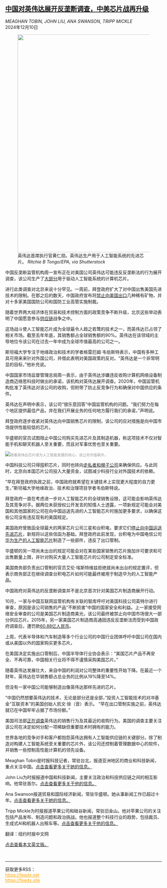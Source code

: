 <!--1733805422000-->
[中国对英伟达展开反垄断调查，中美芯片战再升级](https://cn.nytimes.com/business/20241210/china-nvidia-investigation-antitrust-ai/)
------

<address>MEAGHAN TOBIN, JOHN LIU, ANA SWANSON, TRIPP MICKLE</address><time pudate="2024-12-10 12:05:30" datetime="2024-12-10 12:05:30">2024年12月10日</time><figure><img src="https://images.weserv.nl/?url=static01.nyt.com/images/2024/12/09/multimedia/09china-nvidia-lpcw/09china-nvidia-lpcw-master1050.jpg" width="1050" height="700"><figcaption>英伟达首席执行官黄仁勋。英伟达生产用于人工智能系统的先进芯片。 <cite>Ritchie B Tongo/EPA, via Shutterstock</cite></figcaption></figure><section><p>中国反垄断监管机构周一宣布正在对美国公司英伟达可能违反反垄断法的行为展开调查，该公司生产了<a href="https://www.nytimes.com/2024/08/28/technology/nvidia-earnings-ai-stocks.html">大部分</a>用于驱动人工智能系统的计算机芯片。</p><p>进行此类调查对北京来说十分罕见。一周前，拜登政府扩大了对中国出售美国先进技术的限制。在那之后的数天，中国政府宣布将<a href="https://cn.nytimes.com/china/20241204/china-minerals-semiconductors/">禁止向美国出口</a>几种稀有矿物，并对十多家美国国防公司和国防工业高管实施制裁。</p><p>随着世界两大经济体在贸易和技术控制方面的政策竞争不断升级，北京这些举动表明了中国愿意参与<a href="https://cn.nytimes.com/business/20241128/china-retaliation-skydio/">供应链</a>战争之中。</p><p>这场战斗使人工智能芯片成为全球最令人趋之若鹜的技术之一，而英伟达已占领了相关市场。截至去年年底，其销售额占全球销售额的90%。英伟达在该领域的主导地位令该公司在过去一年中成为全球市值最高的公司之一。</p><p>斯坦福大学专注于地缘政治和技术的学者格雷厄姆·韦伯斯特表示，中国有多种工具可用来来针对外国公司，并借此表明对美国政策的反对。“英伟达是一个非常明显的目标，”他补充说。</p><p>中国国家市场监督管理总局周一表示，由于英伟达涉嫌违反收购计算机网络设备制造商迈络思科技时做出的承诺，该机构对英伟达展开调查。2020年，中国监管机构批准了英伟达对该公司的收购，但附带了防止反竞争行为和确保对中国供应的条件。</p><p>英伟达在声明中表示，该公司“很乐意回答”中国监管机构的问题。“我们努力在每个地区提供最佳产品，并在我们开展业务的任何地方履行我们的承诺，”声明说。</p><p>拜登政府逐步收紧对英伟达向中国销售芯片的限制，该公司的应对措施是向中国市场提供性能较低的芯片。</p><p>华盛顿的官员试图阻止中国公司购买先进芯片及其制造机器，称这项技术不仅对智能手机和聊天机器人至关重要，而且对军事优势也至关重要。</p><p><img src="https://images.weserv.nl/?url=static01.nyt.com/images/2024/11/26/multimedia/00nvidia-tax-03-lfpc/00nvidia-tax-03-lfpc-master1050.jpg"><small style="color: #999;">随着英伟达芯片成为人工智能发展的核心，该公司市值飙升。</small></p><p>中国科技公司只得囤积芯片，同时也转向<a href="https://cn.nytimes.com/technology/20240805/china-ai-microchips/">走私者和幌子公司</a>来确保供应。与此同时，北京向本国芯片公司投入大量资金，试图减少科技行业对外国技术的依赖。</p><p>“早在拜登政府执政之前，中国政府就希望在关键技术上实现更大程度的自力更生，”斯坦福大学地缘政治、技术和治理项目学者韦伯斯特说。</p><p>拜登政府一直在考虑进一步对人工智能芯片的全球销售设限，这可能会影响英伟达及其竞争对手。据两位未获授权公开发言的知情人士透露，一项新规定可能会对美国和其他国家的公司在向中国运送先进的人工智能芯片时施加更多要求，以确保这些公司没有违反现有的美国规定。</p><p>美国政府曾致函全球最大的两家芯片公司三星和台积电，要求它们<a href="https://cn.nytimes.com/business/20241111/tsmc-ai-chips-china/">停止向中国运送先进芯片</a>，新规将以这些信函为基础。拜登政府此前发现，台积电为中国电信公司<a href="https://cn.nytimes.com/business/20241030/tsmc-huawei-computer-chips/">华为生产的人工智能芯片</a>制造了一些部件，违反了出口管制。</p><p>华盛顿的另一项尚未出台的规定可能会对在某些国家销售的芯片施加许可要求和可出售数量上限，并针对购买大量人工智能芯片的公司制定安全标准。</p><p>美国商务部负责出口管制的官员艾伦·埃斯特维兹拒绝就尚未出台的规定置评，但表示商务部正在继续调查台积电芯片如何可能最终被用于制造华为的人工智能产品。</p><p>中国政府对英伟达的反垄断调查并不是北京首次针对美国芯片制造商展开行动。</p><p>10月，一家与中国互联网监管机构有关联的智库呼吁对美国科技公司英特尔进行审查，原因是该公司销售的产品“不断损害”中国的国家安全和利益。上一家接受网络安全审查的公司是美国芯片制造商美光，该公司最终被禁止向中国市场很大一部分供应芯片。2015年，另一家美国芯片制造商高通因违反反垄断法而受到中国政府调查后，遭罚款<a href="https://www.nytimes.com/2015/02/10/business/international/qualcomm-fine-china-antitrust-investigation.html">60.88亿人民币</a>。</p><p>上周，代表半导体和汽车制造等多个行业公司的中国行业团体呼吁中国公司在国内或从美国以外的国家购买更多芯片。</p><p>在美国决定实施出口管制后，中国半导体行业协会表示：“美国芯片产品不再安全、不再可靠，中国相关行业将不得不谨慎采购美国芯片。”</p><p>随着英伟达发展壮大，来自中国的利润对公司整体的重要性开始下降。在最近一个财年，英伟达在华销售额占总业务的比例从19%降至14%。</p><p>但没有一家中国公司能够制造出像英伟达那样先进的芯片。</p><p>“中国仍然想要英伟达的技术，无论是部分还是全部，”投资人工智能技术的对冲基金“互联资本”的美国创始人凯文·徐（音）表示。 “早在出口管制实施之前，英伟达就已在中国牢牢占据了市场份额。”</p><p>美国司法部<a href="https://www.nytimes.com/2024/08/06/technology/nvidia-antitrust-scrutiny.html">正在调查</a>英伟达的销售行为及其最近的收购行为。美国的调查主要关注该公司在决定如何分配一项稀缺但重要技术时拥有的能力。</p><p>世界各地的竞争对手和客户都抱怨英伟达拥有人工智能供应链的关键部分。除了制造对构建人工智能系统至关重要的芯片外，该公司还控制着管理数据中心的软件，并销售一些控制高性能计算机的领先设备。</p></section><footer><p>Meaghan Tobin是时报科技记者，常驻台北，报道亚洲地区的商业和科技新闻，重点关注中国。<a rel="nofollow" target="_blank" href="https://www.nytimes.com/by/meaghan-tobin">点击查看更多关于她的信息。</a></p><p>John Liu为时报报道中国和科技新闻，主要关注政治和科技供应链之间的相互影响。他常驻首尔。<a rel="nofollow" target="_blank" href="https://www.nytimes.com/by/john-liu">点击查看更多关于他的信息。</a></p><p>Ana Swanson报道贸易和国际经济新闻，常驻华盛顿。她从事新闻工作已超过十年。<a rel="nofollow" target="_blank" href="https://www.nytimes.com/by/ana-swanson?action=click&pgtype=Article&state=default&variant=1_link&block=storyline_reporter_bio_recirc">点击查看更多关于她的信息。</a></p><p>Tripp Mickle为时报报道苹果公司和硅谷新闻，常驻旧金山。他对苹果公司的关注包括产品发布、制造问题和政治挑战。他也报道整个科技行业的趋势，包括裁员、生成式AI和机器人出租车等。<a rel="nofollow" target="_blank" href="https://www.nytimes.com/by/tripp-mickle">点击查看更多关于他的信息。</a></p><p>翻译：纽约时报中文网</p><p><a rel="nofollow" target="_blank" href="https://www.nytimes.com/2024/12/09/technology/china-nvidia-investigation-antitrust-ai.html">点击查看本文英文版。</a></p></footer><br><hr><div>获取更多RSS：<br><a href="https://feedx.net" style="color:orange" target="_blank">https://feedx.net</a> <br><a href="https://feedx.site" style="color:orange" target="_blank">https://feedx.site</a><br></div>
